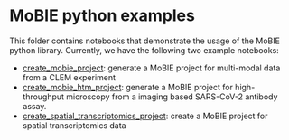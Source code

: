 # MoBIE python examples

This folder contains notebooks that demonstrate the usage of the MoBIE python library.
Currently, we have the following two example notebooks:
- [create_mobie_project](https://github.com/mobie/mobie-utils-python/blob/master/examples/create_mobie_project.ipynb): generate a MoBIE project for multi-modal data from a CLEM experiment
- [create_mobie_htm_project](https://github.com/mobie/mobie-utils-python/blob/master/examples/create_mobie_htm_project.ipynb): generate a MoBIE project for high-throughput microscopy from a imaging based SARS-CoV-2 antibody assay.
- [create_spatial_transcriptomics_project](https://github.com/mobie/mobie-utils-python/blob/master/examples/create_spatial_transcriptomics_project.ipynb): create a MoBIE project for spatial transcriptomics data
